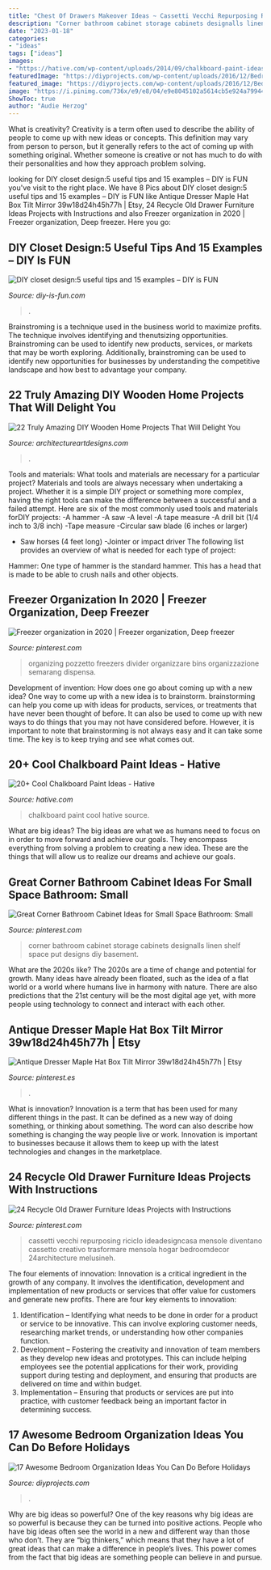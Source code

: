 ```yaml
---
title: "Chest Of Drawers Makeover Ideas ~ Cassetti Vecchi Repurposing Riciclo Ideadesigncasa Mensole Diventano Cassetto Creativo Trasformare Mensola Hogar Bedroomdecor 24architecture Melusineh"
description: "Corner bathroom cabinet storage cabinets designalls linen shelf space put designs diy basement"
date: "2023-01-18"
categories:
- "ideas"
tags: ["ideas"]
images:
- "https://hative.com/wp-content/uploads/2014/09/chalkboard-paint-ideas/1-see-the-world-with-me.jpg"
featuredImage: "https://diyprojects.com/wp-content/uploads/2016/12/BedroomOrganizationIdeas-8.jpg"
featured_image: "https://diyprojects.com/wp-content/uploads/2016/12/BedroomOrganizationIdeas-8.jpg"
image: "https://i.pinimg.com/736x/e9/e8/04/e9e8045102a5614cb5e924a799446b14.jpg"
ShowToc: true
author: "Audie Herzog"
---
```



What is creativity?
Creativity is a term often used to describe the ability of people to come up with new ideas or concepts. This definition may vary from person to person, but it generally refers to the act of coming up with something original. Whether someone is creative or not has much to do with their personalities and how they approach problem solving.

	

		
looking for DIY closet design:5 useful tips and 15 examples – DIY is FUN you've visit to the right place. We have 8 Pics about DIY closet design:5 useful tips and 15 examples – DIY is FUN like Antique Dresser Maple Hat Box Tilt Mirror 39w18d24h45h77h | Etsy, 24 Recycle Old Drawer Furniture Ideas Projects with Instructions and also Freezer organization in 2020 | Freezer organization, Deep freezer. Here you go:
		
    
## DIY Closet Design:5 Useful Tips And 15 Examples – DIY Is FUN

<img loading=lazy src="http://diy-is-fun.com/wp-content/uploads/2015/05/24.jpg" onerror="this.onerror=null;this.src='https://tse3.mm.bing.net/th?id=OIP.OwQrmoUdPevSte3sZkyB6AHaKA&amp;pid=15.1';" alt="DIY closet design:5 useful tips and 15 examples – DIY is FUN">

_Source: diy-is-fun.com_

>. 

	

Brainstroming is a technique used in the business world to maximize profits. The technique involves identifying and thenutsizing opportunities. Brainstroming can be used to identify new products, services, or markets that may be worth exploring. Additionally, brainstroming can be used to identify new opportunities for businesses by understanding the competitive landscape and how best to advantage your company.

    
## 22 Truly Amazing DIY Wooden Home Projects That Will Delight You

<img loading=lazy src="https://www.architectureartdesigns.com/wp-content/uploads/2015/02/195-576x1024.jpg" onerror="this.onerror=null;this.src='https://tse3.mm.bing.net/th?id=OIP.WtH7KE8HPIDcx1LwzG11GAHaNK&amp;pid=15.1';" alt="22 Truly Amazing DIY Wooden Home Projects That Will Delight You">

_Source: architectureartdesigns.com_

>. 

	

Tools and materials: What tools and materials are necessary for a particular project?
Materials and tools are always necessary when undertaking a project. Whether it is a simple DIY project or something more complex, having the right tools can make the difference between a successful and a failed attempt. Here are six of the most commonly used tools and materials forDIY projects:
-A hammer
-A saw
-A level
-A tape measure
-A drill bit (1/4 inch to 3/8 inch) 
-Tape measure 
-Circular saw blade (6 inches or larger) 
- Saw horses (4 feet long)  -Jointer or impact driver 
The following list provides an overview of what is needed for each type of project: 

Hammer: One type of hammer is the standard hammer. This has a head that is made to be able to crush nails and other objects.

    
## Freezer Organization In 2020 | Freezer Organization, Deep Freezer

<img loading=lazy src="https://i.pinimg.com/736x/b7/42/b9/b742b90a8ac32e12c200541392c7bfd2.jpg" onerror="this.onerror=null;this.src='https://tse2.mm.bing.net/th?id=OIP.jbnR8vkIsJatrkyn3L1PTAAAAA&amp;pid=15.1';" alt="Freezer organization in 2020 | Freezer organization, Deep freezer">

_Source: pinterest.com_

>organizing pozzetto freezers divider organizzare bins organizzazione semarang dispensa. 

	

Development of invention: How does one go about coming up with a new idea?
One way to come up with a new idea is to brainstorm. brainstorming can help you come up with ideas for products, services, or treatments that have never been thought of before. It can also be used to come up with new ways to do things that you may not have considered before. However, it is important to note that brainstorming is not always easy and it can take some time. The key is to keep trying and see what comes out.

    
## 20+ Cool Chalkboard Paint Ideas - Hative

<img loading=lazy src="https://hative.com/wp-content/uploads/2014/09/chalkboard-paint-ideas/1-see-the-world-with-me.jpg" onerror="this.onerror=null;this.src='https://tse2.mm.bing.net/th?id=OIP.XrYRfXPHiTsvVdEtcaumXgHaKK&amp;pid=15.1';" alt="20+ Cool Chalkboard Paint Ideas - Hative">

_Source: hative.com_

>chalkboard paint cool hative source. 

	

What are big ideas?
The big ideas are what we as humans need to focus on in order to move forward and achieve our goals. They encompass everything from solving a problem to creating a new idea. These are the things that will allow us to realize our dreams and achieve our goals.

    
## Great Corner Bathroom Cabinet Ideas For Small Space Bathroom: Small

<img loading=lazy src="https://i.pinimg.com/736x/0c/cf/27/0ccf275d3a6636a39027715068b4525d--small-corner-cabinet-bathroom-corner-cabinet.jpg" onerror="this.onerror=null;this.src='https://tse1.mm.bing.net/th?id=OIP.7SHZm0IPJD10-MQXRKJlKAHaLH&amp;pid=15.1';" alt="Great Corner Bathroom Cabinet Ideas for Small Space Bathroom: Small">

_Source: pinterest.com_

>corner bathroom cabinet storage cabinets designalls linen shelf space put designs diy basement. 

	

What are the 2020s like?
The 2020s are a time of change and potential for growth. Many ideas have already been floated, such as the idea of a flat world or a world where humans live in harmony with nature. There are also predictions that the 21st century will be the most digital age yet, with more people using technology to connect and interact with each other.

    
## Antique Dresser Maple Hat Box Tilt Mirror 39w18d24h45h77h | Etsy

<img loading=lazy src="https://i.pinimg.com/736x/e9/e8/04/e9e8045102a5614cb5e924a799446b14.jpg" onerror="this.onerror=null;this.src='https://tse3.mm.bing.net/th?id=OIP.oyzbyelFw9a23CI2B3QPpQHaNX&amp;pid=15.1';" alt="Antique Dresser Maple Hat Box Tilt Mirror 39w18d24h45h77h | Etsy">

_Source: pinterest.es_

>. 

	

What is innovation?
Innovation is a term that has been used for many different things in the past. It can be defined as a new way of doing something, or thinking about something. The word can also describe how something is changing the way people live or work. Innovation is important to businesses because it allows them to keep up with the latest technologies and changes in the marketplace.

    
## 24 Recycle Old Drawer Furniture Ideas Projects With Instructions

<img loading=lazy src="https://i.pinimg.com/736x/3d/64/3d/3d643d070b54a2dd717dbc14070d57b4.jpg" onerror="this.onerror=null;this.src='https://tse3.mm.bing.net/th?id=OIP.mQpUTT-Z1BLgZxidSBv20wHaJ3&amp;pid=15.1';" alt="24 Recycle Old Drawer Furniture Ideas Projects with Instructions">

_Source: pinterest.com_

>cassetti vecchi repurposing riciclo ideadesigncasa mensole diventano cassetto creativo trasformare mensola hogar bedroomdecor 24architecture melusineh. 

	

The four elements of innovation:
Innovation is a critical ingredient in the growth of any company. It involves the identification, development and implementation of new products or services that offer value for customers and generate new profits.
There are four key elements to innovation:
1) Identification – Identifying what needs to be done in order for a product or service to be innovative. This can involve exploring customer needs, researching market trends, or understanding how other companies function.
2) Development – Fostering the creativity and innovation of team members as they develop new ideas and prototypes. This can include helping employees see the potential applications for their work, providing support during testing and deployment, and ensuring that products are delivered on time and within budget. 
3) Implementation – Ensuring that products or services are put into practice, with customer feedback being an important factor in determining success.

    
## 17 Awesome Bedroom Organization Ideas You Can Do Before Holidays

<img loading=lazy src="https://diyprojects.com/wp-content/uploads/2016/12/BedroomOrganizationIdeas-8.jpg" onerror="this.onerror=null;this.src='https://tse4.mm.bing.net/th?id=OIP.bTKHrHArPBHZli5DaQ2VBwHaLH&amp;pid=15.1';" alt="17 Awesome Bedroom Organization Ideas You Can Do Before Holidays">

_Source: diyprojects.com_

>. 

	

Why are big ideas so powerful?
One of the key reasons why big ideas are so powerful is because they can be turned into positive actions. People who have big ideas often see the world in a new and different way than those who don’t. They are “big thinkers,” which means that they have a lot of great ideas that can make a difference in people’s lives. This power comes from the fact that big ideas are something people can believe in and pursue.

